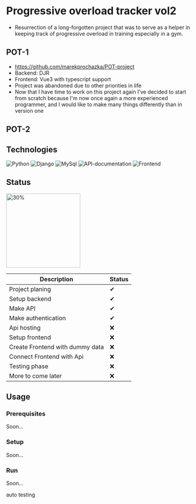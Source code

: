 # Progressive overload tracker vol2

- Resurrection of a long-forgotten project that was to serve as a helper in keeping track of progressive overload in
  training especially in a gym.

## POT-1

- https://github.com/marekprochazka/POT-project
- Backend: DJR
- Frontend: Vue3 with typescript support
- Project was abandoned due to other priorities in life
- Now that I have time to work on this project again I've decided to start from scratch because I'm now once again a
  more experienced programmer, and I would like to make many things differently than in version one

## POT-2

## Technologies

![Python](https://img.shields.io/badge/Python-3.8-informational?style=for-the-badge&logo=Python&logoColor=white&color=092e20)
![Django](https://img.shields.io/badge/Backend-Django-informational?style=for-the-badge&logo=Django&logoColor=white&color=092e20)
![MySql](https://img.shields.io/badge/Database-MySql-informational?style=for-the-badge&logo=MySQL&logoColor=white&color=00758F)
![API-documentation](https://img.shields.io/badge/Api%20documentation-Swagger-informational?style=for-the-badge&logo=Swagger&logoColor=white&color=85ea2d)
![Frontend](https://img.shields.io/badge/Frontend-Flutter-informational?style=for-the-badge&logo=Flutter&logoColor=white&color=02569B)

## Status

<img src="https://progress-bar.dev/30/" alt="30%" width="200px">

| Description                     | Status |
|---------------------------------|--------|
| Project planing                 | ✔      |
| Setup backend                   | ✔      |
| Make API                        | ✔      |
| Make authentication             | ✔      |
| Api hosting                     | ❌      |
| Setup frontend                  | ❌      |
| Create Frontend with dummy data | ❌      |
| Connect Frontend with Api       | ❌      |
| Testing phase                   | ❌      |
| More to come later              | ❌      |

## Usage

### Prerequisites

Soon...

### Setup

Soon...

### Run

Soon...

auto testing